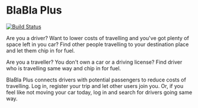 BlaBla Plus
================

[![Build Status](https://travis-ci.org/netguru-training/awesome-sauce.svg?branch=master)](https://travis-ci.org/netguru-training/awesome-sauce)

Are you a driver? Want to lower costs of travelling and you've got plenty of space left in you car?
Find other people travelling to your destination place and let them chip in for fuel.

Are you a traveller? You don't own a car or a driving license?
Find driver who is travelling same way and chip in for fuel.

BlaBla Plus connects drivers with potential passengers to reduce costs of travelling.
Log in, register your trip and let other users join you.
Or, if you feel like not moving your car today, log in and search for drivers going same way.
